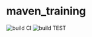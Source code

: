 # maven_training
![build CI](https://github.com/sepulvedalili/maven_training/actions/workflows/build.yml/badge.svg)
![build TEST](https://codecov.io/gh/sepulvedalili/marven_training/settings/badges)


